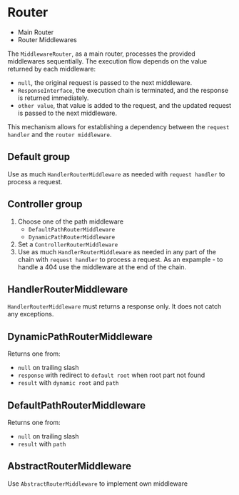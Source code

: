 # Router

- Main Router
- Router Middlewares

The `MiddlewareRouter`, as a main router, processes the provided middlewares sequentially. The execution flow depends on the value returned by each middleware:

- `null`, the original request is passed to the next middleware.
- `ResponseInterface`, the execution chain is terminated, and the response is returned immediately.
- `other value`, that value is added to the request, and the updated request is passed to the next middleware.

This mechanism allows for establishing a dependency between the `request handler` and the `router middleware`.

## Default group

Use as much `HandlerRouterMiddleware` as needed with `request handler` to process a request.

## Controller group

1. Choose one of the path middleware
    - `DefaultPathRouterMiddleware`
    - `DynamicPathRouterMiddleware`
2. Set a `ControllerRouterMiddleware`
3. Use as much `HandlerRouterMiddleware` as needed in any part of the chain with `request handler` to process a request. As an expample - to handle a 404 use the middleware at the end of the chain.

## HandlerRouterMiddleware

`HandlerRouterMiddleware` must returns a response only. It does not catch any exceptions.

## DynamicPathRouterMiddleware

Returns one from:

- `null` on trailing slash
- `response` with redirect to `default root` when root part not found
- `result` with `dynamic root` and `path`

## DefaultPathRouterMiddleware

Returns one from:

- `null` on trailing slash
- `result` with `path`

## AbstractRouterMiddleware

Use `AbstractRouterMiddleware` to implement own middleware
